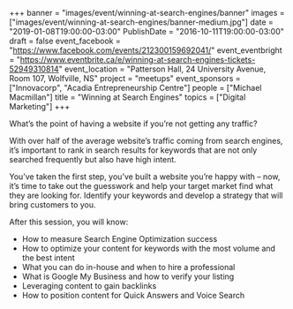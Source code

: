 +++
banner = "images/event/winning-at-search-engines/banner"
images = ["images/event/winning-at-search-engines/banner-medium.jpg"]
date = "2019-01-08T19:00:00-03:00"
PublishDate = "2016-10-11T19:00:00-03:00"
draft = false
event_facebook = "https://www.facebook.com/events/212300159692041/"
event_eventbright = "https://www.eventbrite.ca/e/winning-at-search-engines-tickets-52949310814"
event_location = "Patterson Hall, 24 University Avenue, Room 107, Wolfville, NS"
project = "meetups"
event_sponsors = ["Innovacorp", "Acadia Entrepreneurship Centre"]
people = ["Michael Macmillan"]
title = "Winning at Search Engines"
topics = ["Digital Marketing"]
+++

What’s the point of having a website if you’re not getting any traffic?

With over half of the average website’s traffic coming from search engines, it’s important to rank in search results for keywords that are not only searched frequently but also have high intent.

You’ve taken the first step, you’ve built a website you’re happy with – now,  it’s time to take out the guesswork and help your target market find what they are looking for. Identify your keywords and develop a strategy that will bring customers to you.

After this session, you will know:

* How to measure Search Engine Optimization success
* How to optimize your content for keywords with the most volume and the best intent
* What you can do in-house and when to hire a professional
* What is Google My Business and how to verify your listing
* Leveraging content to gain backlinks
* How to position content for Quick Answers and Voice Search


